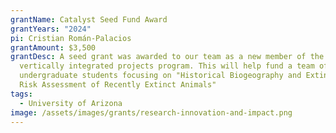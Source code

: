```yaml
---
grantName: Catalyst Seed Fund Award
grantYears: "2024"
pi: Cristian Román-Palacios
grantAmount: $3,500
grantDesc: A seed grant was awarded to our team as a new member of the UA's
  vertically integrated projects program. This will help fund a team of
  undergraduate students focusing on "Historical Biogeography and Extinction
  Risk Assessment of Recently Extinct Animals"
tags:
  - University of Arizona
image: /assets/images/grants/research-innovation-and-impact.png
---
```

